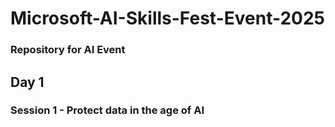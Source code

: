# Microsoft-AI-Skills-Fest-Event-2025
###  Repository for AI Event

## Day 1
### Session 1 - Protect data in the age of AI


